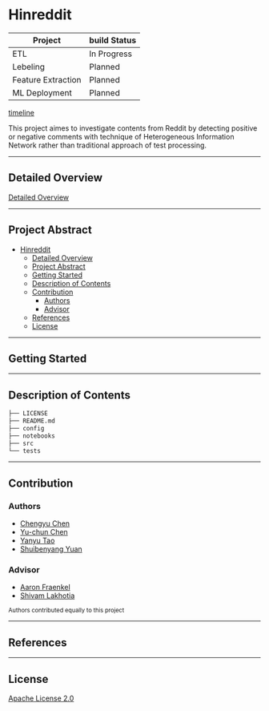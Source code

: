 # Hinreddit

Project|build Status
---|---
ETL | In Progress
Lebeling | Planned
Feature Extraction| Planned
ML Deployment | Planned

[timeline](DEVTIMELINE.md)

This project aimes to investigate contents from Reddit by detecting positive or negative comments with technique of Heterogeneous Information Network rather than traditional approach of test processing.

----

## Detailed Overview

[Detailed Overview](OVERVIEW.md)

----

## Project Abstract

- [Hinreddit](#hinreddit)
  - [Detailed Overview](#detailed-overview)
  - [Project Abstract](#project-abstract)
  - [Getting Started](#getting-started)
  - [Description of Contents](#description-of-contents)
  - [Contribution](#contribution)
    - [Authors](#authors)
    - [Advisor](#advisor)
  - [References](#references)
  - [License](#license)

----

## Getting Started

----

## Description of Contents

``` bash
├── LICENSE
├── README.md
├── config
├── notebooks
├── src
└── tests
```

----

## Contribution

### Authors

- [Chengyu Chen](https://github.com/anniechen0127)
- [Yu-chun Chen](https://github.com/yuc330)
- [Yanyu Tao](https://github.com/lilytaoyy)
- [Shuibenyang Yuan](https://github.com/shy166)

### Advisor

- [Aaron Fraenkel](https://afraenkel.github.io/)
- [Shivam Lakhotia](https://github.com/shivamlakhotia)

<sup>Authors contributed equally to this project</sup>

----

## References

----

## License

[Apache License 2.0](LICENSE)